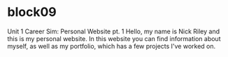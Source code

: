 # block09
Unit 1 Career Sim: Personal Website pt. 1
Hello, my name is Nick Riley and this is my personal website.
In this website you can find information about myself, as well as my  portfolio, which has a few projects I've worked on.
